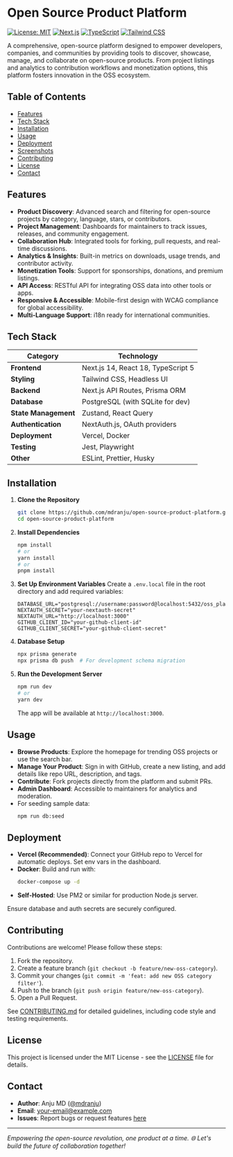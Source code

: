 # Open Source Product Platform

[![License: MIT](https://img.shields.io/badge/License-MIT-yellow.svg)](https://opensource.org/licenses/MIT)
[![Next.js](https://img.shields.io/badge/Next.js-14.x-black.svg?logo=next.js&logoColor=white)](https://nextjs.org/)
[![TypeScript](https://img.shields.io/badge/TypeScript-5.x-orange.svg)](https://www.typescriptlang.org/)
[![Tailwind CSS](https://img.shields.io/badge/Tailwind_CSS-3.x-blue.svg?logo=tailwind-css&logoColor=white)](https://tailwindcss.com/)

A comprehensive, open-source platform designed to empower developers, companies, and communities by providing tools to discover, showcase, manage, and collaborate on open-source products. From project listings and analytics to contribution workflows and monetization options, this platform fosters innovation in the OSS ecosystem.

## Table of Contents

- [Features](#features)
- [Tech Stack](#tech-stack)
- [Installation](#installation)
- [Usage](#usage)
- [Deployment](#deployment)
- [Screenshots](#screenshots)
- [Contributing](#contributing)
- [License](#license)
- [Contact](#contact)

## Features

- **Product Discovery**: Advanced search and filtering for open-source projects by category, language, stars, or contributors.
- **Project Management**: Dashboards for maintainers to track issues, releases, and community engagement.
- **Collaboration Hub**: Integrated tools for forking, pull requests, and real-time discussions.
- **Analytics & Insights**: Built-in metrics on downloads, usage trends, and contributor activity.
- **Monetization Tools**: Support for sponsorships, donations, and premium listings.
- **API Access**: RESTful API for integrating OSS data into other tools or apps.
- **Responsive & Accessible**: Mobile-first design with WCAG compliance for global accessibility.
- **Multi-Language Support**: i18n ready for international communities.

## Tech Stack

| Category       | Technology                  |
|----------------|-----------------------------|
| **Frontend**   | Next.js 14, React 18, TypeScript 5 |
| **Styling**    | Tailwind CSS, Headless UI  |
| **Backend**    | Next.js API Routes, Prisma ORM |
| **Database**   | PostgreSQL (with SQLite for dev) |
| **State Management** | Zustand, React Query     |
| **Authentication** | NextAuth.js, OAuth providers |
| **Deployment** | Vercel, Docker             |
| **Testing**    | Jest, Playwright           |
| **Other**      | ESLint, Prettier, Husky    |

## Installation

1. **Clone the Repository**
   ```bash
   git clone https://github.com/mdranju/open-source-product-platform.git
   cd open-source-product-platform
   ```

2. **Install Dependencies**
   ```bash
   npm install
   # or
   yarn install
   # or
   pnpm install
   ```

3. **Set Up Environment Variables**
   Create a `.env.local` file in the root directory and add required variables:
   ```
   DATABASE_URL="postgresql://username:password@localhost:5432/oss_platform"
   NEXTAUTH_SECRET="your-nextauth-secret"
   NEXTAUTH_URL="http://localhost:3000"
   GITHUB_CLIENT_ID="your-github-client-id"
   GITHUB_CLIENT_SECRET="your-github-client-secret"
   ```

4. **Database Setup**
   ```bash
   npx prisma generate
   npx prisma db push  # For development schema migration
   ```

5. **Run the Development Server**
   ```bash
   npm run dev
   # or
   yarn dev
   ```
   The app will be available at `http://localhost:3000`.

## Usage

- **Browse Products**: Explore the homepage for trending OSS projects or use the search bar.
- **Manage Your Product**: Sign in with GitHub, create a new listing, and add details like repo URL, description, and tags.
- **Contribute**: Fork projects directly from the platform and submit PRs.
- **Admin Dashboard**: Accessible to maintainers for analytics and moderation.
- For seeding sample data:
  ```bash
  npm run db:seed
  ```

## Deployment

- **Vercel (Recommended)**: Connect your GitHub repo to Vercel for automatic deploys. Set env vars in the dashboard.
- **Docker**: Build and run with:
  ```bash
  docker-compose up -d
  ```
- **Self-Hosted**: Use PM2 or similar for production Node.js server.

Ensure database and auth secrets are securely configured.

## Contributing

Contributions are welcome! Please follow these steps:

1. Fork the repository.
2. Create a feature branch (`git checkout -b feature/new-oss-category`).
3. Commit your changes (`git commit -m 'feat: add new OSS category filter'`).
4. Push to the branch (`git push origin feature/new-oss-category`).
5. Open a Pull Request.

See [CONTRIBUTING.md](CONTRIBUTING.md) for detailed guidelines, including code style and testing requirements.

## License

This project is licensed under the MIT License - see the [LICENSE](LICENSE) file for details.

## Contact

- **Author**: Anju MD ([@mdranju](https://github.com/mdranju))
- **Email**: your-email@example.com
- **Issues**: Report bugs or request features [here](https://github.com/mdranju/open-source-product-platform/issues)

---

*Empowering the open-source revolution, one product at a time. 🌐 Let's build the future of collaboration together!*
